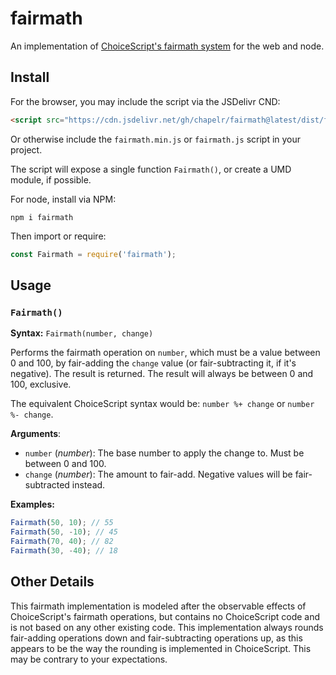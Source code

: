 # fairmath

An implementation of [ChoiceScript's fairmath system](https://choicescriptdev.fandom.com/wiki/Arithmetic_operators#Fairmath) for the web and node.

## Install

For the browser, you may include the script via the JSDelivr CND:

```html
<script src="https://cdn.jsdelivr.net/gh/chapelr/fairmath@latest/dist/fairmath.min.js" type="text/javascript"></script>
```

Or otherwise include the `fairmath.min.js` or `fairmath.js` script in your project.

The script will expose a single function `Fairmath()`, or create a UMD module, if possible.

For node, install via NPM:

```shell
npm i fairmath
```

Then import or require:

```javascript
const Fairmath = require('fairmath');
```

## Usage

### `Fairmath()`

**Syntax:** `Fairmath(number, change)`

Performs the fairmath operation on `number`, which must be a value between 0 and 100, by fair-adding the `change` value (or fair-subtracting it, if it's negative). The result is returned. The result will always be between 0 and 100, exclusive.

The equivalent ChoiceScript syntax would be: `number %+ change` or `number %- change`.

**Arguments**:

- `number` (*number*): The base number to apply the change to. Must be between 0 and 100.
- `change` (*number*): The amount to fair-add. Negative values will be fair-subtracted instead.

**Examples:**

```javascript
Fairmath(50, 10); // 55 
Fairmath(50, -10); // 45
Fairmath(70, 40); // 82
Fairmath(30, -40); // 18
```

## Other Details

This fairmath implementation is modeled after the observable effects of ChoiceScript's fairmath operations, but contains no ChoiceScript code and is not based on any other existing code. This implementation always rounds fair-adding operations down and fair-subtracting operations up, as this appears to be the way the rounding is implemented in ChoiceScript. This may be contrary to your expectations.